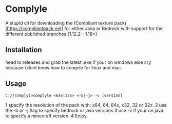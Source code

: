 # Complyle
A stupid cli for downloading the (Compliant texture pack)[https://compliantpack.net] for either Java or Bedrock with support for the different published branches (1.12.2 - 1.18+)

## Installation
head to releases and grab the latest .exe if your on windows else cry because i dont know how to compile for linux and mac.

## Usage
```
C://complyl>complyle <64x|32x> <-b|-j> -v [version]
```
1 specify the resolution of the pack with: x64, 64, 64x, x32, 32 or 32x. 
2 use the -b or -j flag to specify bedrock or java versions
3 use -v if your on java to specify a minecraft version.
4 Enjoy.
